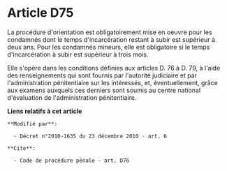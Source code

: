 # Article D75

La procédure d'orientation est obligatoirement mise en oeuvre pour les condamnés dont le temps d'incarcération restant à
subir est supérieur à deux ans. Pour les condamnés mineurs, elle est obligatoire si le temps d'incarcération à subir est
supérieur à trois mois. 

Elle s'opère dans les conditions définies aux articles D. 76 à D. 79, à l'aide des renseignements qui sont fournis par
l'autorité judiciaire et par l'administration pénitentiaire sur les intéressés, et, éventuellement, grâce aux examens
auxquels ces derniers sont soumis au centre national d'évaluation de l'administration pénitentiaire.

**Liens relatifs à cet article**

	**Modifié par**:

	  - Décret n°2010-1635 du 23 décembre 2010 - art. 6

	**Cite**:

	  - Code de procédure pénale - art. D76
